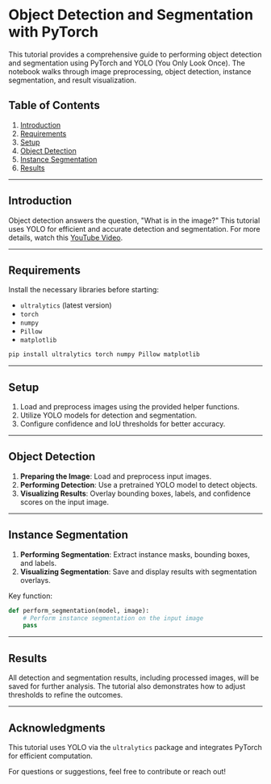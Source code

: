 
# Object Detection and Segmentation with PyTorch

This tutorial provides a comprehensive guide to performing object detection and segmentation using PyTorch and YOLO (You Only Look Once). The notebook walks through image preprocessing, object detection, instance segmentation, and result visualization.

## Table of Contents
1. [Introduction](#introduction)
2. [Requirements](#requirements)
3. [Setup](#setup)
4. [Object Detection](#object-detection)
5. [Instance Segmentation](#instance-segmentation)
6. [Results](#results)

---

## Introduction

Object detection answers the question, "What is in the image?" This tutorial uses YOLO for efficient and accurate detection and segmentation. For more details, watch this [YouTube Video](https://youtu.be/lxLyLIL7OsU).

---

## Requirements

Install the necessary libraries before starting:
- `ultralytics` (latest version)
- `torch`
- `numpy`
- `Pillow`
- `matplotlib`

```bash
pip install ultralytics torch numpy Pillow matplotlib
```

---

## Setup

1. Load and preprocess images using the provided helper functions.
2. Utilize YOLO models for detection and segmentation.
3. Configure confidence and IoU thresholds for better accuracy.

---

## Object Detection

1. **Preparing the Image**: Load and preprocess input images.
2. **Performing Detection**: Use a pretrained YOLO model to detect objects.
3. **Visualizing Results**: Overlay bounding boxes, labels, and confidence scores on the input image.

---

## Instance Segmentation

1. **Performing Segmentation**: Extract instance masks, bounding boxes, and labels.
2. **Visualizing Segmentation**: Save and display results with segmentation overlays.

Key function:
```python
def perform_segmentation(model, image):
    # Perform instance segmentation on the input image
    pass
```

---

## Results

All detection and segmentation results, including processed images, will be saved for further analysis. The tutorial also demonstrates how to adjust thresholds to refine the outcomes.

---

## Acknowledgments

This tutorial uses YOLO via the `ultralytics` package and integrates PyTorch for efficient computation.

For questions or suggestions, feel free to contribute or reach out!
